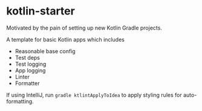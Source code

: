 # kotlin-starter

Motivated by the pain of setting up new Kotlin Gradle projects.

A template for basic Kotlin apps which includes
- Reasonable base config
- Test deps
- Test logging
- App logging
- Linter
- Formatter

If using IntelliJ, run `gradle ktlintApplyToIdea` to apply styling rules for auto-formatting.

